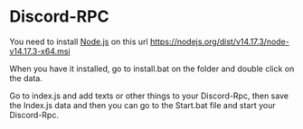 # Discord-RPC

You need to install [Node.js](https://nodejs.org/) on this url https://nodejs.org/dist/v14.17.3/node-v14.17.3-x64.msi

When you have it installed, go to install.bat on the folder and double click on the data.

Go to index.js and add texts or other things to your Discord-Rpc, then save the Index.js data and then you can go to the Start.bat file and start your Discord-Rpc.

